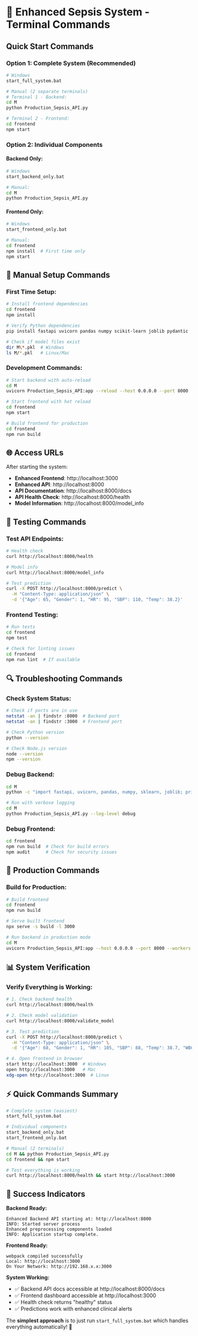 # 🚀 Enhanced Sepsis System - Terminal Commands

## Quick Start Commands

### **Option 1: Complete System (Recommended)**
```bash
# Windows
start_full_system.bat

# Manual (2 separate terminals)
# Terminal 1 - Backend:
cd M
python Production_Sepsis_API.py

# Terminal 2 - Frontend:
cd frontend
npm start
```

### **Option 2: Individual Components**

#### **Backend Only:**
```bash
# Windows
start_backend_only.bat

# Manual:
cd M
python Production_Sepsis_API.py
```

#### **Frontend Only:**
```bash
# Windows  
start_frontend_only.bat

# Manual:
cd frontend
npm install  # First time only
npm start
```

## 🔧 **Manual Setup Commands**

### **First Time Setup:**
```bash
# Install frontend dependencies
cd frontend
npm install

# Verify Python dependencies
pip install fastapi uvicorn pandas numpy scikit-learn joblib pydantic

# Check if model files exist
dir M\*.pkl  # Windows
ls M/*.pkl   # Linux/Mac
```

### **Development Commands:**
```bash
# Start backend with auto-reload
cd M
uvicorn Production_Sepsis_API:app --reload --host 0.0.0.0 --port 8000

# Start frontend with hot reload
cd frontend
npm start

# Build frontend for production
cd frontend
npm run build
```

## 🌐 **Access URLs**

After starting the system:

- **Enhanced Frontend**: http://localhost:3000
- **Enhanced API**: http://localhost:8000
- **API Documentation**: http://localhost:8000/docs
- **API Health Check**: http://localhost:8000/health
- **Model Information**: http://localhost:8000/model_info

## 🧪 **Testing Commands**

### **Test API Endpoints:**
```bash
# Health check
curl http://localhost:8000/health

# Model info
curl http://localhost:8000/model_info

# Test prediction
curl -X POST http://localhost:8000/predict \
  -H "Content-Type: application/json" \
  -d '{"Age": 65, "Gender": 1, "HR": 95, "SBP": 110, "Temp": 38.2}'
```

### **Frontend Testing:**
```bash
# Run tests
cd frontend
npm test

# Check for linting issues
cd frontend
npm run lint  # If available
```

## 🔍 **Troubleshooting Commands**

### **Check System Status:**
```bash
# Check if ports are in use
netstat -an | findstr :8000  # Backend port
netstat -an | findstr :3000  # Frontend port

# Check Python version
python --version

# Check Node.js version
node --version
npm --version
```

### **Debug Backend:**
```bash
cd M
python -c "import fastapi, uvicorn, pandas, numpy, sklearn, joblib; print('All dependencies OK')"

# Run with verbose logging
cd M
python Production_Sepsis_API.py --log-level debug
```

### **Debug Frontend:**
```bash
cd frontend
npm run build  # Check for build errors
npm audit      # Check for security issues
```

## 🚀 **Production Commands**

### **Build for Production:**
```bash
# Build frontend
cd frontend
npm run build

# Serve built frontend
npx serve -s build -l 3000

# Run backend in production mode
cd M
uvicorn Production_Sepsis_API:app --host 0.0.0.0 --port 8000 --workers 4
```

## 📊 **System Verification**

### **Verify Everything is Working:**
```bash
# 1. Check backend health
curl http://localhost:8000/health

# 2. Check model validation
curl http://localhost:8000/validate_model

# 3. Test prediction
curl -X POST http://localhost:8000/predict \
  -H "Content-Type: application/json" \
  -d '{"Age": 68, "Gender": 1, "HR": 105, "SBP": 88, "Temp": 38.7, "WBC": 16.2, "Lactate": 3.8}'

# 4. Open frontend in browser
start http://localhost:3000  # Windows
open http://localhost:3000   # Mac
xdg-open http://localhost:3000  # Linux
```

## ⚡ **Quick Commands Summary**

```bash
# Complete system (easiest)
start_full_system.bat

# Individual components
start_backend_only.bat
start_frontend_only.bat

# Manual (2 terminals)
cd M && python Production_Sepsis_API.py
cd frontend && npm start

# Test everything is working
curl http://localhost:8000/health && start http://localhost:3000
```

## 🎯 **Success Indicators**

**Backend Ready:**
```
Enhanced Backend API starting at: http://localhost:8000
INFO: Started server process
Enhanced preprocessing components loaded
INFO: Application startup complete.
```

**Frontend Ready:**
```
webpack compiled successfully
Local: http://localhost:3000
On Your Network: http://192.168.x.x:3000
```

**System Working:**
- ✅ Backend API docs accessible at http://localhost:8000/docs
- ✅ Frontend dashboard accessible at http://localhost:3000
- ✅ Health check returns "healthy" status
- ✅ Predictions work with enhanced clinical alerts

The **simplest approach** is to just run `start_full_system.bat` which handles everything automatically! 🚀